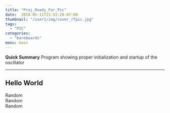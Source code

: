 ```yaml
---
title: "Proj_Ready_For_Pic"
date:  2018-05-11T21:52:28-07:00
thumbnail: "/user1/img/cover_rfpic.jpg"
tags:
  - "PIC"
categories:
  - "bareboards"
menu: main
---
```


**Quick Summary**  Program showing proper initialization and startup of the oscillator

---

## Hello World

Random
<br>
Random
<br>
Random

